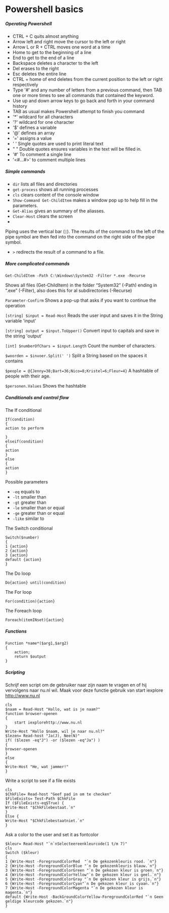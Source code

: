 ﻿# Powershell basics

##### Operating Powershell
* CTRL + C quits almost anything
* Arrow left and right move the cursor to the left or right
* Arrow L or R + CTRL moves one word at a time
* Home to get to the beginning of a line
* End to get to the end of a line
* Backspace deletes a character to the left
* Del erases to the right
* Esc deletes the entire line
* CTRL + home of end deletes from the current position to the left or right respectively
* Type '#' and any number of letters from a previous command, then TAB one or more times to see all commands that contained the keyword.
* Use up and down arrow keys to go back and forth in your command history
* TAB as usual makes Powershell attempt to finish you command
* '*' wildcard for all characters
* '?' wildcard for one character
* '$' defines a variable
* '@' defines an array
* '=' assigns a value
* ' ' Single quotes are used to print literal text
* " " Double quotes ensures variables in the text will be filled in.
* '#' To comment a single line
* '<#...#>' to comment multiple lines

##### Simple commands

* `dir` lists all files and directories
* `get-process` shows all running processes
* `cls` clears content of the console window
* `Show-Command Get-ChildItem` makes a window pop up to help fill in the parameters.
* `Get-Alias` gives an summary of the aliasses.
* `Clear-Host` clears the screen
* 

Piping uses the vertical bar (`|`). The results of the command to the left of the pipe symbol are then fed into the command on the right side of the pipe symbol.
* `>` redirects the result of a command to a file.

##### More complicated commands

```Get-ChildItem -Path C:\Windows\System32 -Filter *.exe -Recurse```

Shows all files (Get-ChildItem) in the folder “System32” (-Path) ending in “.exe” (-Filter), also does this for al subdirectories (-Recurse)

`Parameter-Confirm`
Shows a pop-up that asks if you want to continue the operation

`[string] $input = Read-Host`
Reads the user input and saves it in the String variable 'input'

`[string] output = $input.ToUpper()`
Convert input to capitals and save in the string 'output'

`[int] $numberOfChars = $input.Length`
Count the number of characters.

`$woorden = $invoer.Split(' ')`
Split a String based on the spaces it contains

`$people = @{Jenny=38;Bart=36;Nico=8;Kristel=6;Fleur=4}`
A hashtable of people with their age.

`$personen.Values`
Shows the hashtable

##### Conditionals and control flow
The If conditional
```
If(condition)
{
action to perform
    
}
elseif(condition)
{
action
}
else
{
action
}
```

Possible parameters
* `-eq` equals to
* `-lt` smaller than
* `-gt` greater than
* `-le` smaller than or equal
* `-ge` greater than or equal
* `-like` similar to
 
The Switch conditional
```
Switch($number)
{
1 {action}
2 {action}
3 {action}
default {action}
}
```

The Do loop
```
Do{action} until(condition)
```

The For loop
```
For(condition){action} 
```
The Foreach loop
```
Foreach(itemINset){action} 
```
##### Functions
```
Function *name*($arg1,$arg2)
{
    action;
    return $output
}
```

##### Scripting

Schrijf een script om de gebruiker naar zijn naam te vragen en of hij vervolgens naar nu.nl wil. Maak voor deze functie gebruik van start iexplore http://www.nu.nl

```
cls
$naam = Read-Host "Hallo, wat is je naam?"
function browser-openen
{
    start iexplorehttp://www.nu.nl
}
Write-Host "Hallo $naam, wil je naar nu.nl?"
$lezen= Read-host "Ja(J), Nee(N)"
if( ($lezen -eq"J") -or ($lezen -eq"Ja") )
{
browser-openen
}
else
{
Write-Host "He, wat jammer!"
}
```

Write a script to see if a file exists
```
cls
$ChkFile= Read-host "Geef pad in om te checken"
$FileExists= Test-Path $ChkFile
If ($FileExists-eq$True) {
Write-Host "$ChkFilebestaat.`n"
}
Else { 
Write-Host "$ChkFilebestaatniet.`n"
}
```

Ask a color to the user and set it as fontcolor
```
$kleur= Read-Host "`n`nSelecteereenkleurcode(1 t/m 7)"
cls
Switch ($kleur)
{ 
1 {Write-Host -ForegroundColorRed  "`n De gekozenkleuris rood. `n"}
2 {Write-Host -ForegroundColorBlue "`n De gekozenkleuris blauw.`n"} 
3 {Write-Host -ForegroundColorGreen "`n De gekozen kleur is groen.`n"} 4 {Write-Host -ForegroundColorYellow"`n De gekozen kleur is geel.`n"} 
5 {Write-Host -ForegroundColorGray "`n De gekozen kleur is grijs.`n"} 
6 {Write-Host -ForegroundColorCyan"`n De gekozen kleur is cyaan.`n"}
7 {Write-Host -ForegroundColorMagenta "`n De gekozen kleur is magenta.`n"}
default {Write-Host -BackGroundColorYellow-ForegroundColorRed "`n Geen geldige kleurcode gekozen.`n"}
}
```

